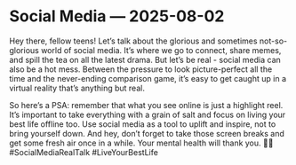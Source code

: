 # Social Media — 2025-08-02

Hey there, fellow teens! Let’s talk about the glorious and sometimes not-so-glorious world of social media. It’s where we go to connect, share memes, and spill the tea on all the latest drama. But let’s be real - social media can also be a hot mess. Between the pressure to look picture-perfect all the time and the never-ending comparison game, it’s easy to get caught up in a virtual reality that’s anything but real.

So here’s a PSA: remember that what you see online is just a highlight reel. It’s important to take everything with a grain of salt and focus on living your best life offline too. Use social media as a tool to uplift and inspire, not to bring yourself down. And hey, don’t forget to take those screen breaks and get some fresh air once in a while. Your mental health will thank you. 💁‍♀️ #SocialMediaRealTalk #LiveYourBestLife